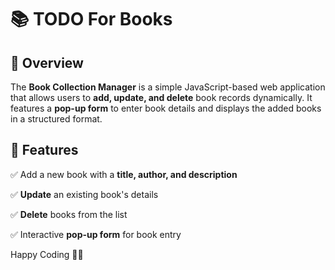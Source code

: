 # 📚 TODO For Books

## 🚀 Overview
The **Book Collection Manager** is a simple JavaScript-based web application that allows users to **add, update, and delete** book records dynamically. It features a **pop-up form** to enter book details and displays the added books in a structured format.

## 🎯 Features
✅ Add a new book with a **title, author, and description**

✅ **Update** an existing book's details

✅ **Delete** books from the list

✅ Interactive **pop-up form** for book entry

Happy Coding 🚀🎯
